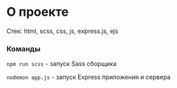 # О проекте

Стек: html, scss, css, js, express.js, ejs

### Команды

```npm run scss``` - запуск Sass сборщика

```nodemon app.js``` - запуск Express приложения и сервера
